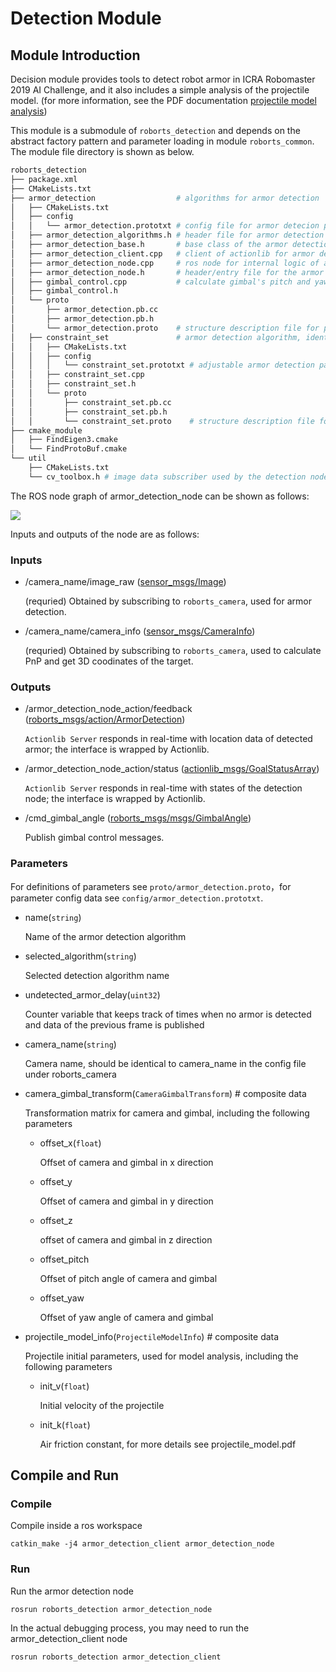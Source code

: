 # Detection Module

## Module Introduction

Decision module provides tools to detect robot armor in ICRA Robomaster 2019 AI Challenge, and it also includes a simple analysis of the projectile model. (for more information, see the PDF documentation [projectile model analysis](https://raw.githubusercontent.com/RoboMaster/RoboRTS-Tutorial/master/pdf/projectile_model.pdf))

This module is a submodule of `roborts_detection` and depends on the abstract factory pattern and parameter loading in module `roborts_common`. The module file directory is shown as below.

```bash
roborts_detection
├── package.xml
├── CMakeLists.txt
├── armor_detection                  # algorithms for armor detection
│   ├── CMakeLists.txt
│   ├── config
│   │   └── armor_detection.prototxt # config file for armor detecion parameters
│   ├── armor_detection_algorithms.h # header file for armor detection algorithms (all algorithm's header file should be included here)
│   ├── armor_detection_base.h       # base class of the armor detection class
│   ├── armor_detection_client.cpp   # client of actionlib for armor detection, for development usages
│   ├── armor_detection_node.cpp     # ros node for internal logic of armor detection
│   ├── armor_detection_node.h       # header/entry file for the armor detection node
│   ├── gimbal_control.cpp           # calculate gimbal's pitch and yaw according to projectile model
│   ├── gimbal_control.h
│   └── proto
│       ├── armor_detection.pb.cc
│       ├── armor_detection.pb.h
│       └── armor_detection.proto    # structure description file for parameters used by armor detection node
│   ├── constraint_set               # armor detection algorithm, identifies armor using armor characteristics
│   │   ├── CMakeLists.txt
│   │   ├── config
│   │   │   └── constraint_set.prototxt # adjustable armor detection parameters
│   │   ├── constraint_set.cpp
│   │   ├── constraint_set.h
│   │   └── proto
│   │       ├── constraint_set.pb.cc
│   │       ├── constraint_set.pb.h
│   │       └── constraint_set.proto    # structure description file for parameters used by constraint set
├── cmake_module
│   ├── FindEigen3.cmake
│   └── FindProtoBuf.cmake
└── util
    ├── CMakeLists.txt
    └── cv_toolbox.h # image data subscriber used by the detection node. It acts as a tool box for common image processing functions.
```

The ROS node graph of armor_detection_node can be shown as follows:

![](https://rm-static.djicdn.com/documents/20758/01dfe2ff9684a1547553225209707914.png)

Inputs and outputs of the node are as follows:

### Inputs

- /camera_name/image_raw ([sensor_msgs/Image]())

  (requried) Obtained by subscribing to `roborts_camera`, used for armor detection.

- /camera_name/camera_info ([sensor_msgs/CameraInfo]())

  (requried) Obtained by subscribing to `roborts_camera`, used to calculate PnP and get 3D coodinates of the target.

### Outputs

- /armor_detection_node_action/feedback ([roborts_msgs/action/ArmorDetection]())

  `Actionlib Server` responds in real-time with location data of detected armor; the interface is wrapped by Actionlib.

- /armor_detection_node_action/status ([actionlib_msgs/GoalStatusArray]())  

  `Actionlib Server` responds in real-time with states of the detection node;  the interface is wrapped by Actionlib.


- /cmd_gimbal_angle ([roborts_msgs/msgs/GimbalAngle]())  

  Publish gimbal control messages.

### Parameters

For definitions of parameters see `proto/armor_detection.proto`，for parameter config data see `config/armor_detection.prototxt`.

- name(`string`)

  Name of the armor detection algorithm

- selected_algorithm(`string`)

  Selected detection algorithm name

- undetected_armor_delay(`uint32`)

  Counter variable that keeps track of times when no armor is detected and data of the previous frame is published

- camera_name(`string`)

  Camera name, should be identical to camera_name in the config file under roborts_camera

- camera_gimbal_transform(`CameraGimbalTransform`) # composite data

  Transformation matrix for camera and gimbal, including the following parameters

  - offset_x(`float`) 

    Offset of camera and gimbal in x direction

  - offset_y

    Offset of camera and gimbal in y direction

  - offset_z

    offset of camera and gimbal in z direction

  - offset_pitch

    Offset of pitch angle of camera and gimbal

  - offset_yaw

    Offset of yaw angle of camera and gimbal

- projectile_model_info(`ProjectileModelInfo`) # composite data

  Projectile initial parameters, used for model analysis, including the following parameters

  - init_v(`float`)

    Initial velocity of the projectile

  - init_k(`float`)

    Air friction constant, for more details see projectile_model.pdf

## Compile and Run

### Compile

Compile inside a ros workspace

```shell
catkin_make -j4 armor_detection_client armor_detection_node
```

### Run

Run the armor detection node

```shell
rosrun roborts_detection armor_detection_node
```

In the actual debugging process, you may need to run the armor_detection_client node

```shell
rosrun roborts_detection armor_detection_client
```





